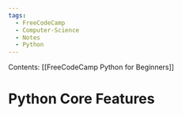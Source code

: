```yaml
---
tags:
  - FreeCodeCamp
  - Computer-Science
  - Notes
  - Python
---
```

Contents: [[FreeCodeCamp Python for Beginners]]
# Python Core Features